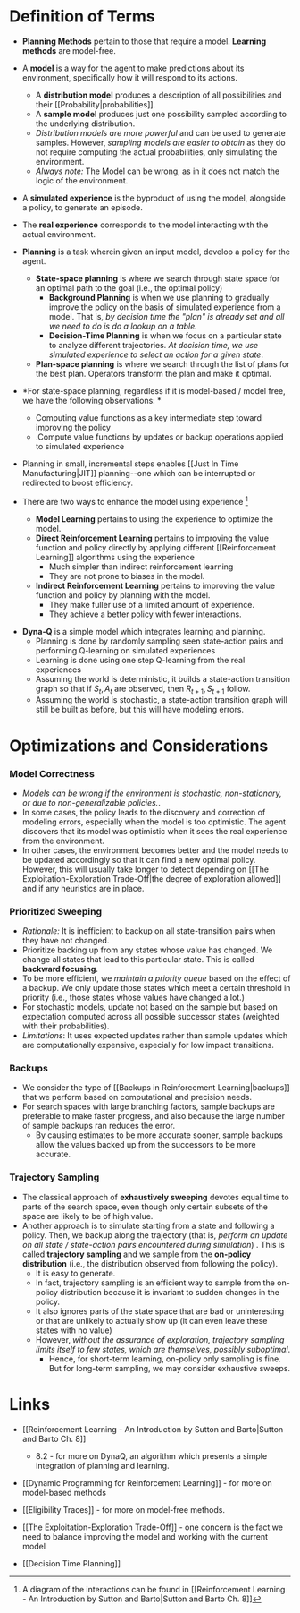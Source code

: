 # Definition of Terms
* **Planning Methods** pertain to those that require a model. **Learning methods** are model-free.
* A **model** is a way for the agent to make predictions about its environment, specifically how it will respond to its actions.
	* A **distribution model** produces a description of all possibilities and their [[Probability|probabilities]]. 
	* A **sample model** produces just one possibility sampled according to the underlying distribution.
	* *Distribution models are more powerful* and can be used to generate samples. However, *sampling models are easier to obtain* as they do not require computing the actual probabilities, only simulating the environment.
	* *Always note:* The Model can be wrong, as in it does not match the logic of the environment.

* A **simulated experience** is the byproduct of using the model, alongside a policy, to generate an episode. 
* The **real experience** corresponds to the model interacting with the actual  environment. 

* **Planning** is a task wherein given an input model, develop a policy for the agent.
	* **State-space planning** is where we search through state space for an optimal path to the goal (i.e., the optimal policy)
		* **Background Planning** is when we use planning to gradually improve the policy on the basis of simulated experience from a model. That is, *by decision time the "plan" is already set and all we need to do is do a lookup on a table.*
		* **Decision-Time Planning** is when we focus on a particular state to analyze different trajectories. *At decision time, we use simulated experience to select an action for a given state*.
	* **Plan-space planning** is where we search through the list of plans for the best plan. Operators transform the plan and make it optimal.

* *For state-space planning, regardless if it is model-based / model free, we have the following observations: *
	* Computing value functions as a key intermediate step toward improving the policy
	* .Compute value functions by updates or backup operations applied to simulated experience
* Planning in small, incremental steps enables [[Just In Time Manufacturing|JIT]] planning--one which can be interrupted or redirected to boost efficiency.

* There are two ways to enhance the model using experience [^1]
	* **Model Learning** pertains to using the experience to optimize the model.
	* **Direct Reinforcement Learning** pertains to improving the value function and policy directly by applying different [[Reinforcement Learning]] algorithms using the experience
		* Much simpler than indirect reinforcement learning
		* They are not prone to biases in the model.
	* **Indirect Reinforcement Learning** pertains to improving the value function and policy by planning with the model.
		* They make fuller use of a limited amount of experience.
		* They achieve a better policy with fewer interactions. 
[^1]: A diagram of the interactions can be found in [[Reinforcement Learning - An Introduction by Sutton and Barto|Sutton and Barto Ch. 8]]

* **Dyna-Q** is a simple model which integrates learning and planning.
	* Planning is done by randomly sampling seen state-action pairs and performing Q-learning on simulated experiences
	* Learning is done using one step Q-learning from the real experiences
	* Assuming the world is deterministic, it builds a state-action transition graph so that if $S_t,A_t$ are observed, then $R_{t+1},S_{t+1}$ follow.
	* Assuming the world is stochastic, a state-action transition graph will still be built as before, but this will have modeling errors.
# Optimizations and Considerations
### Model Correctness
* *Models can be wrong if the environment is stochastic, non-stationary, or due to non-generalizable policies.*. 
* In some cases, the policy leads to the discovery and correction of modeling errors, especially when the model is too optimistic. The agent discovers that its model was optimistic when it sees the real experience from the environment.
* In other cases, the environment becomes better and the model needs to be updated accordingly so that it can find a new optimal policy. However, this will usually take longer to detect depending on [[The Exploitation-Exploration Trade-Off|the degree of exploration allowed]] and if any heuristics are in place.
### Prioritized Sweeping
* *Rationale:* It is inefficient to backup on all state-transition pairs when they have not changed. 
* Prioritize backing up from any states whose value has changed. We change all states that lead to this particular state. This is called **backward focusing**.
* To be more efficient, we *maintain a priority queue* based on the effect of a backup. We only update those states which meet a certain threshold in priority (i.e., those states whose values have changed a lot.)
* For stochastic models, update not based on the sample but based on expectation computed across all possible successor states (weighted with their probabilities).
* *Limitations*: It uses expected updates rather than sample updates which are computationally expensive, especially for low impact transitions.
### Backups
* We consider the type of [[Backups in Reinforcement Learning|backups]] that we perform based on computational and precision needs.
* For search spaces with large branching factors, sample backups are preferable to make faster progress, and also because the large number of sample backups ran reduces the error.
	* By causing estimates to be more accurate sooner, sample backups allow the values backed up from the successors to be more accurate.
### Trajectory Sampling
* The classical approach of **exhaustively sweeping** devotes equal time to parts of the search space, even though only certain subsets of the space are likely to be of high value.
* Another approach is to simulate starting from a state and following a policy. Then, we backup along the trajectory (that is, *perform an update on all state / state-action pairs encountered during simulation*) . This is called **trajectory sampling** and we sample from the **on-policy distribution** (i.e., the distribution observed from following the policy).
	* It is easy to generate.
	* In fact, trajectory sampling is an efficient way to sample from the on-policy distribution because it is invariant to sudden changes in the policy.
	* It also ignores parts of the state space that are bad or uninteresting or that are unlikely to actually show up (it can even leave these states with no value)
	* However, *without the assurance of exploration, trajectory sampling limits itself to few states, which are themselves, possibly suboptimal*.
		* Hence, for short-term learning, on-policy only sampling is fine. But for long-term sampling, we may consider exhaustive sweeps.


# Links
* [[Reinforcement Learning - An Introduction by Sutton and Barto|Sutton and Barto Ch. 8]]
	* 8.2 - for more on DynaQ, an algorithm which presents a simple integration of planning and learning.

* [[Dynamic Programming for Reinforcement Learning]] - for more on model-based methods
* [[Eligibility Traces]] - for more on model-free methods.
* [[The Exploitation-Exploration Trade-Off]] - one concern is the fact we need to balance improving the model and working with the current model
* [[Decision Time Planning]] 
